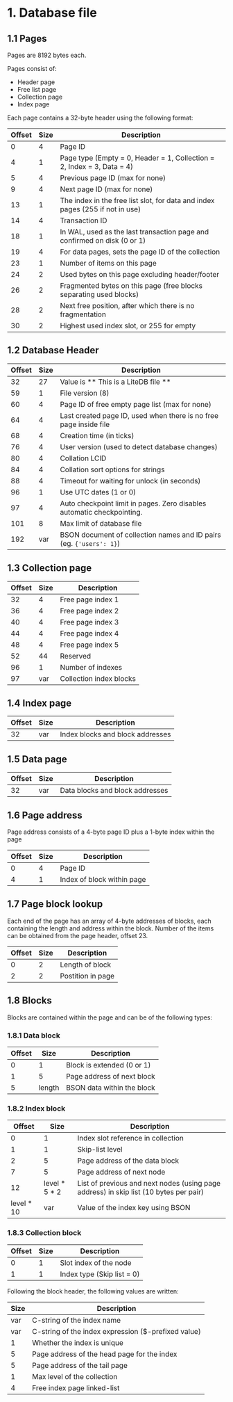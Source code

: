 # 1. Database file

## 1.1 Pages
Pages are 8192 bytes each. 

Pages consist of:

- Header page
- Free list page
- Collection page
- Index page

Each page contains a 32-byte header using the following format:

Offset | Size | Description
-- | -- | --
0 | 4 | Page ID
4 | 1 | Page type (Empty = 0, Header = 1, Collection = 2, Index = 3, Data = 4)
5 | 4 | Previous page ID (max for none)
9 | 4 | Next page ID (max for none)
13 | 1 | The index in the free list slot, for data and index pages (255 if not in use)
14 | 4 | Transaction ID
18 | 1 | In WAL, used as the last transaction page and confirmed on disk (0 or 1)
19 | 4 | For data pages, sets the page ID of the collection
23 | 1 | Number of items on this page
24 | 2 | Used bytes on this page excluding header/footer
26 | 2 | Fragmented bytes on this page (free blocks separating used blocks)
28 | 2 | Next free position, after which there is no fragmentation
30 | 2 | Highest used index slot, or 255 for empty

## 1.2 Database Header

Offset | Size | Description
-- | -- | --
32 | 27 | Value is ** This is a LiteDB file **
59 | 1 | File version (8)
60 | 4 | Page ID of free empty page list (max for none)
64 | 4 | Last created page ID, used when there is no free page inside file
68 | 4 | Creation time (in ticks)
76 | 4 | User version (used to detect database changes)
80 | 4 | Collation LCID
84 | 4 | Collation sort options for strings
88 | 4 | Timeout for waiting for unlock (in seconds)
96 | 1 | Use UTC dates (1 or 0)
97 | 4 | Auto checkpoint limit in pages. Zero disables automatic checkpointing.
101 | 8 | Max limit of database file
192 | var | BSON document of collection names and ID pairs (eg. `{'users': 1}`)

## 1.3 Collection page

Offset | Size | Description
-- | -- | --
32 | 4 | Free page index 1
36 | 4 | Free page index 2
40 | 4 | Free page index 3
44 | 4 | Free page index 4
48 | 4 | Free page index 5
52 | 44 | Reserved
96 | 1 | Number of indexes
97 | var | Collection index blocks

## 1.4 Index page

Offset | Size | Description
-- | -- | --
32 | var | Index blocks and block addresses

## 1.5 Data page

Offset | Size | Description
-- | -- | --
32 | var | Data blocks and block addresses

## 1.6 Page address
Page address consists of a 4-byte page ID plus a 1-byte index within the page

Offset | Size | Description
-- | -- | --
0 | 4 | Page ID
4 | 1 | Index of block within page

## 1.7 Page block lookup
Each end of the page has an array of 4-byte addresses of blocks, each containing the length and address within the block. Number of the items can be obtained from the page header, offset 23.

Offset | Size | Description
-- | -- | --
0 | 2 | Length of block
2 | 2 | Postition in page

## 1.8 Blocks
Blocks are contained within the page and can be of the following types:

### 1.8.1 Data block
Offset | Size | Description
-- | -- | --
0 | 1 | Block is extended (0 or 1)
1 | 5 | Page address of next block
5 | length | BSON data within the block

### 1.8.2 Index block
Offset | Size | Description
-- | -- | --
0 | 1 | Index slot reference in collection
1 | 1 | Skip-list level
2 | 5 | Page address of the data block
7 | 5 | Page address of next node
12 | level * 5 * 2 | List of previous and next nodes (using page address) in skip list (10 bytes per pair)
level * 10 | var | Value of the index key using BSON

### 1.8.3 Collection block
Offset | Size | Description
-- | -- | --
0 | 1 | Slot index of the node
1 | 1 | Index type (Skip list = 0)

Following the block header, the following values are written:

Size | Description
-- | --
var | C-string of the index name
var | C-string of the index expression ($-prefixed value)
1 | Whether the index is unique
5 | Page address of the head page for the index
5 | Page address of the tail page
1 | Max level of the collection
4 | Free index page linked-list